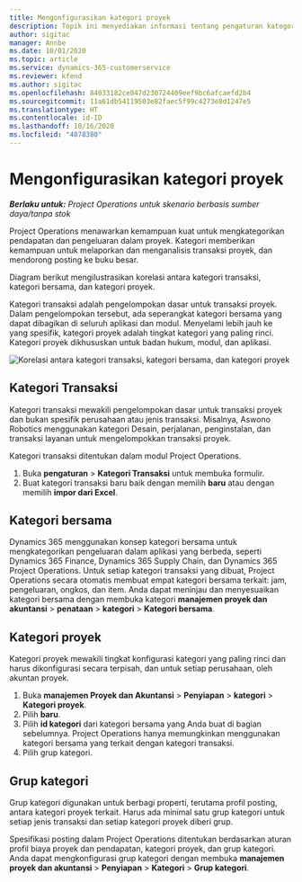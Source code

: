 ```yaml
---
title: Mengonfigurasikan kategori proyek
description: Topik ini menyediakan informasi tentang pengaturan kategori proyek.
author: sigitac
manager: Annbe
ms.date: 10/01/2020
ms.topic: article
ms.service: dynamics-365-customerservice
ms.reviewer: kfend
ms.author: sigitac
ms.openlocfilehash: 84033182ce047d230724409eef9bc6afcaefd2b4
ms.sourcegitcommit: 11a61db54119503e82faec5f99c4273e8d1247e5
ms.translationtype: HT
ms.contentlocale: id-ID
ms.lasthandoff: 10/16/2020
ms.locfileid: "4078380"
---
```

# <a name="configure-project-categories"></a>Mengonfigurasikan kategori proyek

_**Berlaku untuk:** Project Operations untuk skenario berbasis sumber daya/tanpa stok_

Project Operations menawarkan kemampuan kuat untuk mengkategorikan pendapatan dan pengeluaran dalam proyek. Kategori memberikan kemampuan untuk melaporkan dan menganalisis transaksi proyek, dan mendorong posting ke buku besar.

Diagram berikut mengilustrasikan korelasi antara kategori transaksi, kategori bersama, dan kategori proyek. 

Kategori transaksi adalah pengelompokan dasar untuk transaksi proyek. Dalam pengelompokan tersebut, ada seperangkat kategori bersama yang dapat dibagikan di seluruh aplikasi dan modul. Menyelami lebih jauh ke yang spesifik, kategori proyek adalah tingkat kategori yang paling rinci. Kategori proyek dikhususkan untuk badan hukum, modul, dan aplikasi.

![Korelasi antara kategori transaksi, kategori bersama, dan kategori proyek](media/project-categories.png)

## <a name="transaction-categories"></a>Kategori Transaksi

Kategori transaksi mewakili pengelompokan dasar untuk transaksi proyek dan bukan spesifik perusahaan atau jenis transaksi. Misalnya, Aswono Robotics menggunakan kategori Desain, perjalanan, penginstalan, dan transaksi layanan untuk mengelompokkan transaksi proyek.

Kategori transaksi ditentukan dalam modul Project Operations. 
1. Buka **pengaturan** \> **Kategori Transaksi** untuk membuka formulir. 
2. Buat kategori transaksi baru baik dengan memilih **baru** atau dengan memilih **impor dari Excel**.

## <a name="shared-categories"></a>Kategori bersama

Dynamics 365 menggunakan konsep kategori bersama untuk mengkategorikan pengeluaran dalam aplikasi yang berbeda, seperti Dynamics 365 Finance, Dynamics 365 Supply Chain, dan Dynamics 365 Project Operations. Untuk setiap kategori transaksi yang dibuat, Project Operations secara otomatis membuat empat kategori bersama terkait: jam, pengeluaran, ongkos, dan item. Anda dapat meninjau dan menyesuaikan kategori bersama dengan membuka kategori **manajemen proyek dan akuntansi** \> **penataan** \> **kategori** \> **Kategori bersama**.

## <a name="project-categories"></a>Kategori proyek

Kategori proyek mewakili tingkat konfigurasi kategori yang paling rinci dan harus dikonfigurasi secara terpisah, dan untuk setiap perusahaan, oleh akuntan proyek.

1. Buka **manajemen Proyek dan Akuntansi** \> **Penyiapan** \> **kategori** \> **Kategori proyek**.
2. Pilih **baru**.
3. Pilih **id kategori** dari kategori bersama yang Anda buat di bagian sebelumnya. Project Operations hanya memungkinkan menggunakan kategori bersama yang terkait dengan kategori transaksi.
4. Pilih grup kategori.

## <a name="category-groups"></a>Grup kategori

Grup kategori digunakan untuk berbagi properti, terutama profil posting, antara kategori proyek terkait. Harus ada minimal satu grup kategori untuk setiap jenis transaksi dan setiap kategori proyek diberi grup.

Spesifikasi posting dalam Project Operations ditentukan berdasarkan aturan profil biaya proyek dan pendapatan, kategori proyek, dan grup kategori. Anda dapat mengkonfigurasi grup kategori dengan membuka **manajemen proyek dan akuntansi** \> **Penyiapan** \> **Kategori** \> **Grup kategori**.
